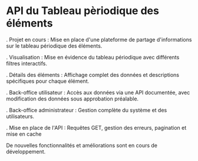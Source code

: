 # API du Tableau pèriodique des éléments

. Projet en cours : Mise en place d'une plateforme de partage d'informations sur le tableau périodique des éléments.

. Visualisation : Mise en évidence du tableau périodique avec différents filtres interactifs.

. Détails des éléments : Affichage complet des données et descriptions spécifiques pour chaque élément.

. Back-office utilisateur : Accès aux données via une API documentée, avec modification des données sous approbation préalable.

. Back-office administrateur : Gestion complète du système et des utilisateurs.

. Mise en place de l'API : Requêtes GET, gestion des erreurs, pagination et mise en cache

De nouvelles fonctionnalités et améliorations sont en cours de développement.

